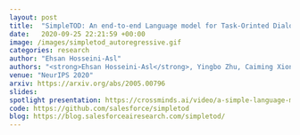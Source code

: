 ```yaml
---
layout: post
title:  "SimpleTOD: An end-to-end Language model for Task-Orinted Dialogue (NeurIPS 2020 Spothlight)"
date:   2020-09-25 22:21:59 +00:00
image: /images/simpletod_autoregressive.gif
categories: research
author: "Ehsan Hosseini-Asl"
authors: "<strong>Ehsan Hosseini-Asl</strong>, Yingbo Zhu, Caiming Xiong, Richard Socher"
venue: "NeurIPS 2020"
arxiv: https://arxiv.org/abs/2005.00796
slides:
spotlight presentation: https://crossminds.ai/video/a-simple-language-model-for-task-oriented-dialogue-606fd356f43a7f2f827be6ad/
code: https://github.com/salesforce/simpletod
blog: https://blog.salesforceairesearch.com/simpletod/
---
```

 
